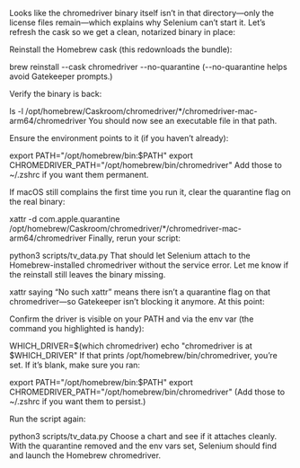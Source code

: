 Looks like the chromedriver binary itself isn’t in that directory—only the license files remain—which explains why Selenium can’t start it. Let’s refresh the cask so we get a clean, notarized binary in place:

Reinstall the Homebrew cask (this redownloads the bundle):

brew reinstall --cask chromedriver --no-quarantine
(--no-quarantine helps avoid Gatekeeper prompts.)

Verify the binary is back:

ls -l /opt/homebrew/Caskroom/chromedriver/*/chromedriver-mac-arm64/chromedriver
You should now see an executable file in that path.

Ensure the environment points to it (if you haven’t already):

export PATH="/opt/homebrew/bin:$PATH"
export CHROMEDRIVER_PATH="/opt/homebrew/bin/chromedriver"
Add those to ~/.zshrc if you want them permanent.

If macOS still complains the first time you run it, clear the quarantine flag on the real binary:

xattr -d com.apple.quarantine /opt/homebrew/Caskroom/chromedriver/*/chromedriver-mac-arm64/chromedriver
Finally, rerun your script:

python3 scripts/tv_data.py
That should let Selenium attach to the Homebrew-installed chromedriver without the service error. Let me know if the reinstall still leaves the binary missing.





xattr saying “No such xattr” means there isn’t a quarantine flag on that chromedriver—so Gatekeeper isn’t blocking it anymore. At this point:

Confirm the driver is visible on your PATH and via the env var (the command you highlighted is handy):

WHICH_DRIVER=$(which chromedriver)
echo "chromedriver is at $WHICH_DRIVER"
If that prints /opt/homebrew/bin/chromedriver, you’re set. If it’s blank, make sure you ran:

export PATH="/opt/homebrew/bin:$PATH"
export CHROMEDRIVER_PATH="/opt/homebrew/bin/chromedriver"
(Add those to ~/.zshrc if you want them to persist.)

Run the script again:

python3 scripts/tv_data.py
Choose a chart and see if it attaches cleanly. With the quarantine removed and the env vars set, Selenium should find and launch the Homebrew chromedriver.

